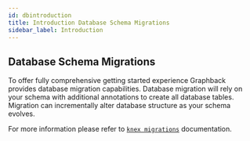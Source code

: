 ```yaml
---
id: dbintroduction
title: Introduction Database Schema Migrations
sidebar_label: Introduction
---
```


## Database Schema Migrations

To offer fully comprehensive getting started experience Graphback provides database migration capabilities.
Database migration will rely on your schema with additional annotations to create all database tables.
Migration can incrementally alter database structure as your schema evolves.

For more information please refer to [`knex migrations`](/docs/dbmigrations) documentation.
